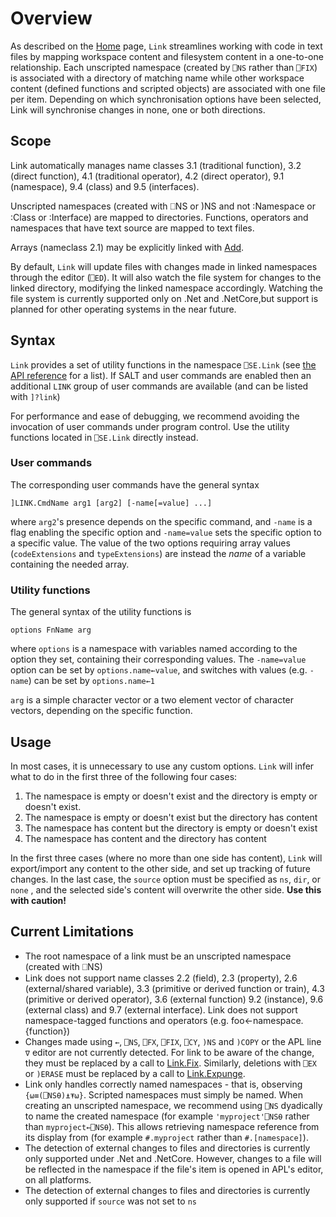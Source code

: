 # Overview

As described on the [Home](Home.md) page, `Link` streamlines working with code in text files by mapping workspace content and filesystem content in a one-to-one relationship. Each unscripted namespace (created by `⎕NS` rather than `⎕FIX`) is associated with a directory of matching name while other workspace content (defined functions and scripted objects) are associated with one file per item. Depending on which synchronisation options have been
selected, Link will synchronise changes in none, one or both directions.

## Scope

Link automatically manages name classes 3.1 (traditional function), 3.2 (direct function), 4.1 (traditional operator), 4.2 (direct operator), 9.1 (namespace), 9.4 (class) and 9.5 (interfaces).

Unscripted namespaces (created with ⎕NS or )NS and not :Namespace or :Class or :Interface) are mapped to directories. Functions, operators and namespaces that have text source are mapped to text files.

Arrays (nameclass 2.1) may be explicitly linked with [Add](Link.Add.md).

By default, `Link` will update files with changes made in linked namespaces through the editor (`⎕ED`). It will also watch the file system for changes to the linked directory, modifying the linked namespace accordingly. Watching the file system is currently supported only on .Net and .NetCore,but support is planned for other operating systems in the near future.


## Syntax

`Link` provides a set of utility functions in the namespace `⎕SE.Link` (see [the API reference](API.md) for a list). If SALT and user commands are enabled then an additional `LINK` group of user commands are available (and can be listed with `]?link`)

For performance and ease of debugging, we recommend avoiding the invocation of user commands under program control. Use the utility functions located in `⎕SE.Link` directly instead.

### User commands

The corresponding user commands have the general syntax
```
]LINK.CmdName arg1 [arg2] [-name[=value] ...]
```
where `arg2`'s presence depends on the specific command, and `-name` is a flag enabling the specific option and `-name=value` sets the specific option to a specific value. The value of the two options requiring array values (`codeExtensions` and `typeExtensions`) are instead the *name* of a variable containing the needed array.

### Utility functions

The general syntax of the utility functions is

```apl
options FnName arg
```
where `options` is a namespace with variables named according to the option they set, containing their corresponding values. The `-name=value` option can be set by `options.name←value`, and switches with values (e.g. `-name`) can be set by `options.name←1`

`arg` is a simple character vector or a two element vector of character vectors, depending on the specific function.


## Usage

In most cases, it is unnecessary to use any custom options. `Link` will infer what to do in the first three of the following four cases:

1. The namespace is empty or doesn't exist and the directory is empty or doesn't exist.
1. The namespace is empty or doesn't exist but the directory has content
1. The namespace has content but the directory is empty or doesn't exist
1. The namespace has content and the directory has content

In the first three cases (where no more than one side has content), `Link` will export/import any content to the other side, and set up tracking of future changes. In the last case, the `source` option must be specified as `ns`, `dir`, or `none` , and the selected side's content will overwrite the other side. **Use this with caution!**

## Current Limitations

* The root namespace of a link must be an unscripted namespace (created with ⎕NS)
* Link does not support name classes 2.2 (field), 2.3 (property), 2.6 (external/shared variable), 3.3 (primitive or derived function or train), 4.3 (primitive or derived operator), 3.6 (external function) 9.2 (instance), 9.6 (external class) and 9.7 (external interface). Link does not support namespace-tagged functions and operators (e.g. foo←namespace.{function})
* Changes made using `←`, `⎕NS`, `⎕FX`, `⎕FIX`, `⎕CY`, `)NS` and `)COPY` or the APL line `∇` editor are not currently detected. For link to be aware of the change, they must be replaced by a call to [Link.Fix](Link.Fix.md). Similarly, deletions with `⎕EX` or `)ERASE` must be replaced by a call to [Link.Expunge](Link.Expunge.md).
* Link only handles correctly named namespaces - that is, observing `{⍵≡(⎕NS⍬)⍎⍕⍵}`. Scripted namespaces must simply be named. When creating an unscripted namespace, we recommend using `⎕NS` dyadically to name the created namespace (for example `'myproject'⎕NS⍬` rather than `myproject←⎕NS⍬`). This allows retrieving namespace reference from its display from (for example `#.myproject` rather than `#.[namespace]`).
* The detection of external changes to files and directories is currently only supported under .Net and .NetCore. However, changes to a file will be reflected in the namespace if the file's item is opened in APL's editor, on all platforms.
* The detection of external changes to files and directories is currently only supported if `source` was not set to `ns`










